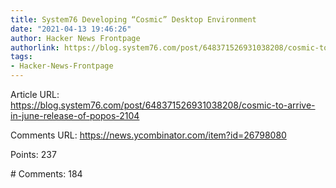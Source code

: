 ```yaml
---
title: System76 Developing “Cosmic” Desktop Environment
date: "2021-04-13 19:46:26"
author: Hacker News Frontpage
authorlink: https://blog.system76.com/post/648371526931038208/cosmic-to-arrive-in-june-release-of-popos-2104
tags:
- Hacker-News-Frontpage
---
```


<p>Article URL: <a href="https://blog.system76.com/post/648371526931038208/cosmic-to-arrive-in-june-release-of-popos-2104">https://blog.system76.com/post/648371526931038208/cosmic-to-arrive-in-june-release-of-popos-2104</a></p>
<p>Comments URL: <a href="https://news.ycombinator.com/item?id=26798080">https://news.ycombinator.com/item?id=26798080</a></p>
<p>Points: 237</p>
<p># Comments: 184</p>
